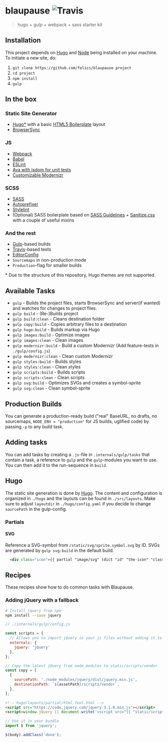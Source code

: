 # blaupause ![Travis](https://img.shields.io/travis/fspoettel/blaupause.svg?maxAge=2592000?style=flat-square)

> hugo + gulp + webpack + sass starter kit

## Installation

This project depends on [Hugo](https://gohugo.io) and [Node](http://nodejs.org/) being installed on your machine. To initiate a new site, do:

 1. `git clone https://github.com/felics/blaupause project`
 2. `cd project`
 3. `npm install`
 4. `gulp`

## In the box

### Static Site Generator

 - [Hugo*](https://gohugo.io) with a basic [HTML5 Boilerplate](https://html5boilerplate.com/) layout
 - [BrowserSync](http://www.browsersync.io/)

### JS

 - [Webpack](http://webpack.github.io)
 - [Babel](babeljs.io)
 - [ESLint](http://eslint.org/)
 - [Ava with jsdom for unit tests](https://github.com/avajs/ava)
 - [Customizable Modernizr](http://modernizr.com/)


### SCSS

 - [SASS](http://sass-lang.com/)
 - [Autoprefixer](https://github.com/postcss/autoprefixer)
 - [Stylelint](http://stylelint.io/)
 - (Optional) SASS boilerplate based on [SASS Guidelines](https://sass-guidelin.es/) + [Sanitize.css](https://github.com/10up/sanitize.css) with a couple of useful mixins

### And the rest

 - [Gulp](http://gulpjs.com/)-based builds
 - [Travis](https://travis-ci.org)-based tests
 - [EditorConfig](http://editorconfig.org/)
 - `Sourcemaps` in non-production mode
 - `Production`-flag for smaller builds

\* Due to the structure of this repository, Hugo themes are not supported.

## Available Tasks

 - `gulp` - Builds the project files, starts BrowserSync and server(if wanted) and watches for changes to project files.
 - `gulp build` - (Re-)Builds project
 - `gulp build:clean` - Cleans destination folder
 - `gulp copy:build` - Copies arbitrary files to a destination
 - `gulp hugo:build` - Builds markup via Hugo
 - `gulp images:build` - Optimize images
 - `gulp images:clean` - Clean images
 - `gulp modernizr:build` - Build a custom Modernizr (Add feature-tests in `./gulp/config.js`)
 - `gulp modernizr:clean` - Clean custom Modernizr
 - `gulp styles:build` - Builds styles
 - `gulp styles:clean` - Clean styles
 - `gulp scripts:build` - Builds scripts
 - `gulp scripts:clean` - Clean scripts
 - `gulp svg:build` - Optimizes SVGs and creates a symbol-sprite
 - `gulp svg:clean` - Clean symbol-sprite

## Production Builds

You can generate a production-ready build ("real" BaseURL, no drafts, no sourcemaps, `NODE_ENV = "production"` for JS builds, uglified code) by passing `-p` to any build task.

## Adding tasks

You can add tasks by creating a `.js`-file in `.internals/gulp/tasks` that contain a task, a reference to `gulp` and the `gulp`-modules you want to use. You can then add it to the run-sequence in `build`.

## Hugo

The static site generation is done by [Hugo](https://gohugo.io). The content and configuration is organized in `./hugo` and the layouts can be found in `./src/layouts`. Make sure to adjust `layoutdir` in `./hugo/config.yaml` if you decide to change `sourcePath` in the gulp-config.

### Partials

#### SVG

Reference a SVG-symbol from `/static/svg/sprite.symbol.svg` by ID. SVGs are generated by `gulp svg:build` in the default build.

``` html
  <div class="icon">{{ partial "image/svg" (dict "id" "the-icon" "class" "optional-class") }}</div>
```

## Recipes

These recipes show how to do common tasks with Blaupause.

### Adding jQuery with a fallback

``` bash
# Install jquery from npm
npm install --save jquery
```

``` js
// ./internals/gulp/config.js

const scripts = {
  // Allows you to import jQuery in your js files without adding it to your webpack bundle
  externals: {
    jquery: 'jQuery'
  },
};

// Copy the latest jQuery from node_modules to static/scripts/vendor
const copy = [
  {
    sourcePath: './node_modules/jquery/dist/jquery.min.js',
    destinationPath: `${assetPath}/scripts/vendor`,
  },
];
```

``` html
<!-- hugo/layouts/partial/html_foot.html -->
<script src="https://code.jquery.com/jquery-3.1.0.min.js"></script>
<script>window.jQuery || document.write('<script src="{{ "static/scripts/vendor/jquery.min.js" | relURL }}"><\/script>')</script>
```

``` js
// Use it in your bundle
import $ from 'jquery';

$(body).addClass('done');
```
